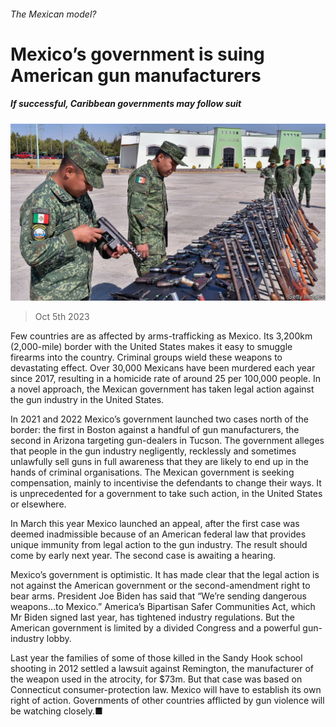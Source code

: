 ###### The Mexican model?

# Mexico’s government is suing American gun manufacturers 

##### If successful, Caribbean governments may follow suit 

![image](images/20231007_AMP501.jpg) 

> Oct 5th 2023 

Few countries are as affected by arms-trafficking as Mexico. Its 3,200km (2,000-mile) border with the United States makes it easy to smuggle firearms into the country. Criminal groups wield these weapons to devastating effect. Over 30,000 Mexicans have been murdered each year since 2017, resulting in a homicide rate of around 25 per 100,000 people. In a novel approach, the Mexican government has taken legal action against the gun industry in the United States. 

In 2021 and 2022 Mexico’s government launched two cases north of the border: the first in Boston against a handful of gun manufacturers, the second in Arizona targeting gun-dealers in Tucson. The government alleges that people in the gun industry negligently, recklessly and sometimes unlawfully sell guns in full awareness that they are likely to end up in the hands of criminal organisations. The Mexican government is seeking compensation, mainly to incentivise the defendants to change their ways. It is unprecedented for a government to take such action, in the United States or elsewhere.

In March this year Mexico launched an appeal, after the first case was deemed inadmissible because of an American federal law that provides unique immunity from legal action to the gun industry. The result should come by early next year. The second case is awaiting a hearing. 

Mexico’s government is optimistic. It has made clear that the legal action is not against the American government or the second-amendment right to bear arms. President Joe Biden has said that “We’re sending dangerous weapons…to Mexico.” America’s Bipartisan Safer Communities Act, which Mr Biden signed last year, has tightened industry regulations. But the American government is limited by a divided Congress and a powerful gun-industry lobby. 

Last year the families of some of those killed in the Sandy Hook school shooting in 2012 settled a lawsuit against Remington, the manufacturer of the weapon used in the atrocity, for $73m. But that case was based on Connecticut consumer-protection law. Mexico will have to establish its own right of action. Governments of other countries afflicted by gun violence will be watching closely.■

